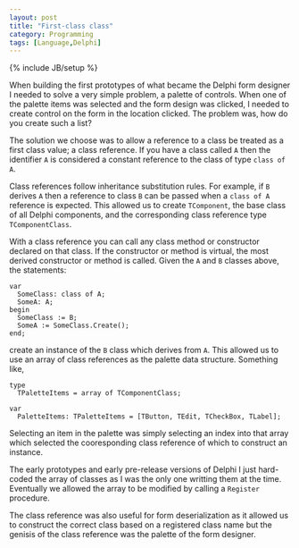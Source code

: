 ```yaml
---
layout: post
title: "First-class class"
category: Programming
tags: [Language,Delphi]
---
```

{% include JB/setup %}

When building the first prototypes of what became the Delphi form designer I
needed to solve a very simple problem, a palette of controls. When one of the 
palette items was selected and the form design was clicked, I needed to create 
control on the form in the location clicked. The problem was, how do you create 
such a list?

The solution we choose was to allow a reference to a class be treated as a 
first class value; a class reference. If you have a class called `A` then the
identifier `A` is considered a constant reference to the class of type 
`class of A`.

Class references follow inheritance substitution rules. For example, if `B` 
derives `A` then a reference to class `B` can be passed when a `class of A`
reference is expected. This allowed us to create `TComponent`, the base class
of all Delphi components, and the corresponding class reference type 
`TComponentClass`. 

With a class reference you can call any class method or constructor declared on 
that class. If the constructor or method is virtual, the most derived 
constructor or method is called. Given the `A` and `B` classes above, the 
statements:

    var
      SomeClass: class of A;
      SomeA: A;
    begin
      SomeClass := B;
      SomeA := SomeClass.Create();
    end;

create an instance of the `B` class which derives from `A`. This allowed us to
use an array of class references as the palette data structure. Something like,

    type
      TPaletteItems = array of TComponentClass;

    var
      PaletteItems: TPaletteItems = [TButton, TEdit, TCheckBox, TLabel];

Selecting an item in the palette was simply selecting an index into that array 
which selected the cooresponding class reference of which to construct an 
instance. 

The early prototypes and early pre-release versions of Delphi I just hard-coded 
the array of classes as I was the only one writting them at the time. Eventually 
we allowed the array to be modified by calling a `Register` procedure.

The class reference was also useful for form deserialization as it allowed us to
construct the correct class based on a registered class name but the genisis
of the class reference was the palette of the form designer.